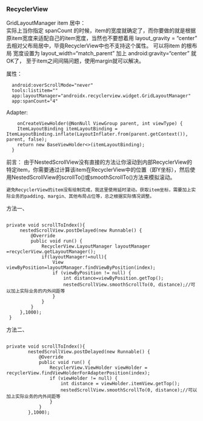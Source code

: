 
### RecyclerView

GridLayoutManager item 居中：   
实际上当你指定 spanCount 的时候，item的宽度就确定了，而你要做的就是根据原item宽度来适配自己的item宽度，当然也不要想着用 layout_gravity = “center” 去相对父布局居中，毕竟RecyclerView中也不支持这个属性。
可以将item 的根布局 宽度设置为 layout_width=“match_parent” 加上 android:gravity=“center” 就OK了，
至于item之间间隔问题，使用margin就可以解决。

属性：

```
  android:overScrollMode="never"
  tools:listitem=""
  app:layoutManager="androidx.recyclerview.widget.GridLayoutManager"
  app:spanCount="4"

```

Adapter:   

```
    onCreateViewHolder(@NonNull ViewGroup parent, int viewType) {
    ItemLayoutBinding itemLayoutBinding = ItemLayoutBinding.inflate(LayoutInflater.from(parent.getContext()), parent, false);
    return new BaseViewHolder<>(itemLayoutBinding);
  }

```

前言： 由于NestedScrollView没有直接的方法让你滚动到内部RecyclerView的特定item，你需要通过计算该item在RecyclerView中的位置（即Y坐标），然后使用NestedScrollView的scrollTo()或smoothScrollTo()方法来模拟滚动。

    避免RecyclerView的item没有绘制完成，我这里使用延时滚动。获取item坐标，需要加上实际业务的padding、margin、其他布局占位等，总之根据实际情况调整。

   方法一、
   ```

   private void scrollToIndex(){
        nestedScrollView.postDelayed(new Runnable() {
            @Override
            public void run() {
                RecyclerView.LayoutManager layoutManager =recyclerView.getLayoutManager();
                if(layoutManager!=null){
                    View viewByPosition=layoutManager.findViewByPosition(index);
                    if (viewByPosition != null) {
                        int distance=viewByPosition.getTop();
                        nestedScrollView.smoothScrollTo(0, distance);//可以加上实际业务的内外间距等
                    }
                }
            }
        },1000);
    }
```
方法二、
```

private void scrollToIndex(){
        nestedScrollView.postDelayed(new Runnable() {
            @Override
            public void run() {
                RecyclerView.ViewHolder viewHolder = recyclerView.findViewHolderForAdapterPosition(index);
                if (viewHolder != null) {
                    int distance = viewHolder.itemView.getTop(); 
                    nestedScrollView.smoothScrollTo(0, distance);//可以加上实际业务的内外间距等
                }
            }
        },1000);
```
